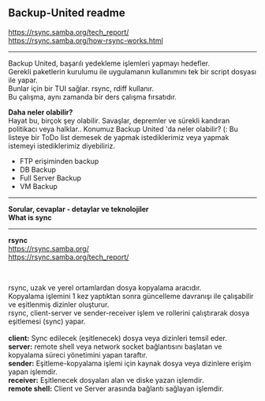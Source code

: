 Backup-United readme
---
https://rsync.samba.org/tech_report/ <br>
https://rsync.samba.org/how-rsync-works.html

---

Backup United, başarılı yedekleme işlemleri yapmayı hedefler.<br>
Gerekli paketlerin kurulumu ile uygulamanın kullanımını tek bir script dosyası ile yapar.<br>
Bunlar için bir TUI sağlar. rsync, rdiff kullanır.<br>
Bu çalışma, aynı zamanda bir ders çalışma fırsatıdır.<br>

**Daha neler olabilir?**<br>
Hayat bu, birçok şey olabilir. Savaşlar, depremler ve sürekli kandıran politikacı veya halklar..
Konumuz Backup United 'da neler olabilir? (:
Bu listeye bir ToDo list demesek de yapmak istediklerimiz veya yapmak istemeyi istediklerimiz diyebiliriz.
- FTP erişiminden backup
- DB Backup
- Full Server Backup
- VM Backup

---

**Sorular, cevaplar - detaylar ve teknolojiler**<br>
**What is sync**<br>

---

**rsync**<br>
https://rsync.samba.org/ <br>
https://rsync.samba.org/tech_report/ <br>

<br>

rsync, uzak ve yerel ortamlardan dosya kopyalama aracıdır.<br>
Kopyalama işlemini 1 kez yaptıktan sonra güncelleme davranışı ile çalışabilir ve eşitlenmiş dizinler oluşturur.<br>
rsync, client-server ve sender-receiver işlem ve rollerini çalıştırarak dosya eşitlemesi (sync) yapar.<br>
<br>
**client:** Sync edilecek (eşitlenecek) dosya veya dizinleri temsil eder.<br>
**server:** remote shell veya network socket bağlantısını başlatan ve kopyalama süreci yönetimini yapan taraftır.<br>
**sender:** Eşitleme-kopyalama işlemi için kaynak dosya veya dizinlere erişim yapan işlemdir.<br>
**receiver:** Eşitlenecek dosyaları alan ve diske yazan işlemdir.<br>
**remote shell:** Client ve Server arasında bağlantı sağlayan işlemdir.<br>
